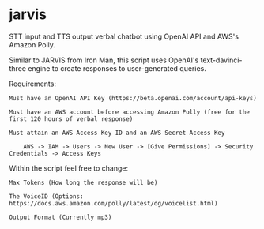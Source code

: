 # jarvis
STT input and TTS output verbal chatbot using OpenAI API and AWS's Amazon Polly.

Similar to JARVIS from Iron Man, this script uses OpenAI's text-davinci-three engine to create responses to user-generated queries.

Requirements:

    Must have an OpenAI API Key (https://beta.openai.com/account/api-keys)
    
    Must have an AWS account before accessing Amazon Polly (free for the first 120 hours of verbal response)
    
    Must attain an AWS Access Key ID and an AWS Secret Access Key 
    
        AWS -> IAM -> Users -> New User -> [Give Permissions] -> Security Credentials -> Access Keys

Within the script feel free to change:

    Max Tokens (How long the response will be)
    
    The VoiceID (Options: https://docs.aws.amazon.com/polly/latest/dg/voicelist.html)
    
    Output Format (Currently mp3)
